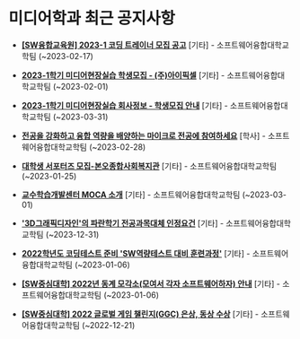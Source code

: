 # 미디어학과 최근 공지사항

* **[[SW융합교육원] 2023-1 코딩 트레이너 모집 공고](https://media.ajou.ac.kr/media/board/board01.jsp?mode=view&amp;article_no=233448&amp;board_wrapper=%2Fmedia%2Fboard%2Fboard01.jsp&amp;pager.offset=0&amp;board_no=304)**
 [기타] - 소프트웨어융합대학교학팀 (~2023-02-17)

* **[2023-1학기 미디어현장실습 학생모집 - (주)아이픽셀](https://media.ajou.ac.kr/media/board/board01.jsp?mode=view&amp;article_no=233441&amp;board_wrapper=%2Fmedia%2Fboard%2Fboard01.jsp&amp;pager.offset=0&amp;board_no=304)**
 [기타] - 소프트웨어융합대학교학팀 (~2023-02-01)

* **[2023-1학기 미디어현장실습 회사정보 - 학생모집 안내](https://media.ajou.ac.kr/media/board/board01.jsp?mode=view&amp;article_no=233440&amp;board_wrapper=%2Fmedia%2Fboard%2Fboard01.jsp&amp;pager.offset=0&amp;board_no=304)**
 [기타] - 소프트웨어융합대학교학팀 (~2023-03-31)

* **[전공을 강화하고 융합 역량을 배양하는 마이크로 전공에 참여하세요](https://media.ajou.ac.kr/media/board/board01.jsp?mode=view&amp;article_no=233439&amp;board_wrapper=%2Fmedia%2Fboard%2Fboard01.jsp&amp;pager.offset=0&amp;board_no=304)**
 [학사] - 소프트웨어융합대학교학팀 (~2023-02-28)

* **[대학생 서포터즈 모집-본오종합사회복지관](https://media.ajou.ac.kr/media/board/board01.jsp?mode=view&amp;article_no=233141&amp;board_wrapper=%2Fmedia%2Fboard%2Fboard01.jsp&amp;pager.offset=0&amp;board_no=304)**
 [기타] - 소프트웨어융합대학교학팀 (~2023-01-25)

* **[교수학습개발센터 MOCA 소개](https://media.ajou.ac.kr/media/board/board01.jsp?mode=view&amp;article_no=232970&amp;board_wrapper=%2Fmedia%2Fboard%2Fboard01.jsp&amp;pager.offset=0&amp;board_no=304)**
 [기타] - 소프트웨어융합대학교학팀 (~2023-03-01)

* **[&#x27;3D그래픽디자인&#x27;의 파란학기 전공과목대체 인정요건](https://media.ajou.ac.kr/media/board/board01.jsp?mode=view&amp;article_no=232882&amp;board_wrapper=%2Fmedia%2Fboard%2Fboard01.jsp&amp;pager.offset=0&amp;board_no=304)**
 [기타] - 소프트웨어융합대학교학팀 (~2023-12-31)

* **[2022학년도 코딩테스트 준비 &#x27;SW역량테스트 대비 훈련과정&#x27;](https://media.ajou.ac.kr/media/board/board01.jsp?mode=view&amp;article_no=232867&amp;board_wrapper=%2Fmedia%2Fboard%2Fboard01.jsp&amp;pager.offset=0&amp;board_no=304)**
 [기타] - 소프트웨어융합대학교학팀 (~2023-01-06)

* **[[SW중심대학] 2022년 동계 모각소(모여서 각자 소프트웨어하자) 안내](https://media.ajou.ac.kr/media/board/board01.jsp?mode=view&amp;article_no=232828&amp;board_wrapper=%2Fmedia%2Fboard%2Fboard01.jsp&amp;pager.offset=0&amp;board_no=304)**
 [기타] - 소프트웨어융합대학교학팀 (~2023-01-06)

* **[[SW중심대학] 2022 글로벌 게임 챌린지(GGC) 은상, 동상 수상](https://media.ajou.ac.kr/media/board/board01.jsp?mode=view&amp;article_no=232794&amp;board_wrapper=%2Fmedia%2Fboard%2Fboard01.jsp&amp;pager.offset=0&amp;board_no=304)**
 [기타] - 소프트웨어융합대학교학팀 (~2022-12-21)
